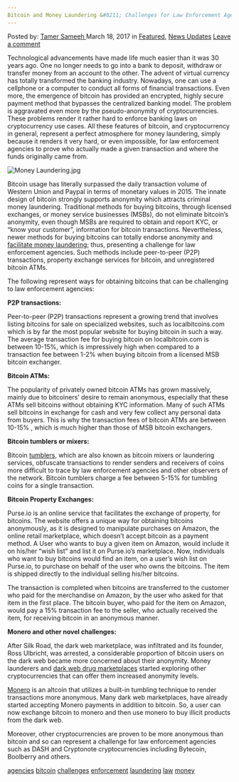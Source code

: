 ```yaml
---
Bitcoin and Money Laundering &#8211; Challenges for Law Enforcement Agencies
---
```

<article class="post-listing post-18674 post type-post status-publish format-standard has-post-thumbnail hentry  tag-agencies tag-bitcoin tag-challenges tag-enforcement tag-laundering tag-law tag-money">
<div class="post-inner">
<span>Posted by: <a href="https://www.deepdotweb.com/author/tamersameeh/" title="">Tamer Sameeh </a></span>
<span>March 18, 2017</span>
<span>in <a href="https://www.deepdotweb.com/category/deepdot-news/" rel="category tag">Featured</a>, <a href="https://www.deepdotweb.com/category/news-updates/" rel="category tag">News Updates</a></span>
<span><a href="https://www.deepdotweb.com/2017/03/18/bitcoin-money-laundering-challenges-law-enforcement-agencies/#respond">Leave a comment</a></span>


<p>Technological advancements have made life much easier than it was 30 years ago. One no longer needs to go into a bank to deposit, withdraw or transfer money from an account to the other. The advent of virtual currency has totally transformed the banking industry. Nowadays, one can use a cellphone or a computer to conduct all forms of financial transactions. Even more, the emergence of bitcoin has provided an encrypted, highly secure payment method that bypasses the centralized banking model. The problem is aggravated even more by the pseudo-anonymity of cryptocurrencies. These problems render it rather hard to enforce banking laws on cryptocurrency use cases. All these features of bitcoin, and cryptocurrency in general, represent a perfect atmosphere for money laundering, simply because it renders it very hard, or even impossible, for law enforcement agencies to prove who actually made a given transaction and where the funds originally came from.</p>
<p><img class="wp-image-18678 aligncenter" src="/imgs/2017/03/money-laundering-jpg.jpeg" alt="Money Laundering.jpg" srcset="/imgs/2017/03/money-laundering-jpg.jpeg 500w, /imgs/2017/03/money-laundering-jpg-300x240.jpeg 300w" sizes="(max-width: 500px) 100vw, 500px" /></p>
<p>Bitcoin usage has literally surpassed the daily transaction volume of Western Union and Paypal in terms of monetary values in 2015. The innate design of bitcoin strongly supports anonymity which attracts criminal money laundering. Traditional methods for buying bitcoins, through licensed exchanges, or money service businesses (MSBs), do not eliminate bitcoin&#8217;s anonymity, even though MSBs are required to obtain and report KYC, or &#8220;know your customer&#8221;, information for bitcoin transactions. Nevertheless, newer methods for buying bitcoins can totally endorse anonymity and <a href="https://www.deepdotweb.com/2017/02/06/international-law-enforcement-gathered-share-concerns-bitcoin-money-laundering/">facilitate money laundering</a>; thus, presenting a challenge for law enforcement agencies. Such methods include peer-to-peer (P2P) transactions, property exchange services for bitcoin, and unregistered bitcoin ATMs.</p>
<p>The following represent ways for obtaining bitcoins that can be challenging to law enforcement agencies:</p>
<p><strong>P2P transactions:</strong></p>
<p>Peer-to-peer (P2P) transactions represent a growing trend that involves listing bitcoins for sale on specialized websites, such as localbitcoins.com which is by far the most popular website for buying bitcoin in such a way. The average transaction fee for buying bitcoin on localbitcoin.com is between 10-15%, which is impressively high when compared to a transaction fee between 1-2% when buying bitcoin from a licensed MSB bitcoin exchanger.</p>
<p><strong>Bitcoin ATMs:</strong></p>
<p>The popularity of privately owned bitcoin ATMs has grown massively, mainly due to bitcoiners&#8217; desire to remain anonymous, especially that these ATMs sell bitcoins without obtaining KYC information. Many of such ATMs sell bitcoins in exchange for cash and very few collect any personal data from buyers. This is why the transaction fees of bitcoin ATMs are between 10-15% , which is much higher than those of MSB bitcoin exchangers.</p>
<p><strong>Bitcoin tumblers or mixers:</strong></p>
<p>Bitcoin <a href="https://www.deepdotweb.com/tag/mixer/">tumblers</a>, which are also known as bitcoin mixers or laundering services, obfuscate transactions to render senders and receivers of coins more difficult to trace by law enforcement agencies and other observers of the network. Bitcoin tumblers charge a fee between 5-15% for tumbling coins for a single transaction.</p>
<p><strong>Bitcoin Property Exchanges:</strong></p>
<p>Purse.io is an online service that facilitates the exchange of property, for bitcoins. The website offers a unique way for obtaining bitcoins anonymously, as it is designed to manipulate purchases on Amazon, the online retail marketplace, which doesn&#8217;t accept bitcoin as a payment method. A User who wants to buy a given item on Amazon, would include it on his/her &#8220;wish list&#8221; and list it on Purse.io&#8217;s marketplace. Now, individuals who want to buy bitcoins would find an item, on a user&#8217;s wish list on Purse.io, to purchase on behalf of the user who owns the bitcoins. The item is shipped directly to the individual selling his/her bitcoins.</p>
<p>The transaction is completed when bitcoins are transferred to the customer who paid for the merchandise on Amazon, by the user who asked for that item in the first place. The bitcoin buyer, who paid for the item on Amazon, would pay a 15% transaction fee to the seller, who actually received the item, for receiving bitcoin in an anonymous manner.</p>
<p><strong>Monero and other novel challenges:</strong></p>
<p>After Silk Road, the dark web marketplace, was infiltrated and its founder, Ross Ulbricht, was arrested, a considerable proportion of bitcoin users on the dark web became more concerned about their anonymity. Money launderers and <a href="https://www.deepdotweb.com/2016/12/12/two-sussex-men-charged-darknet-drug-sales-money-laundering/">dark web drug marketplaces</a> started exploring other cryptocurrencies that can offer them increased anonymity levels.</p>
<p><a href="https://www.deepdotweb.com/tag/monero/">Monero</a> is an altcoin that utilizes a built-in tumbling technique to render transactions more anonymous. Many dark web marketplaces, have already started accepting Monero payments in addition to bitcoin. So, a user can now exchange bitcoin to monero and then use monero to buy illicit products from the dark web.</p>
<p>Moreover, other cryptocurrencies are proven to be more anonymous than bitcoin and so can represent a challenge for law enforcement agencies such as DASH and Cryptonote cryptocurrencies including Bytecoin, Boolberry and others.</p>
</div>
<a href="https://www.deepdotweb.com/tag/agencies/" rel="tag">agencies</a> <a href="https://www.deepdotweb.com/tag/bitcoin/" rel="tag">bitcoin</a> <a href="https://www.deepdotweb.com/tag/challenges/" rel="tag">challenges</a> <a href="https://www.deepdotweb.com/tag/enforcement/" rel="tag">enforcement</a> <a href="https://www.deepdotweb.com/tag/laundering/" rel="tag">laundering</a> <a href="https://www.deepdotweb.com/tag/law/" rel="tag">law</a> <a href="https://www.deepdotweb.com/tag/money/" rel="tag">money</a></span> <span style="display:none" class="updated">2017-03-18<a href="https://www.deepdotweb.com/author/tamersameeh/" title="Posts by Tamer Sameeh" rel="author">Tamer Sameeh</a></strong></div>


